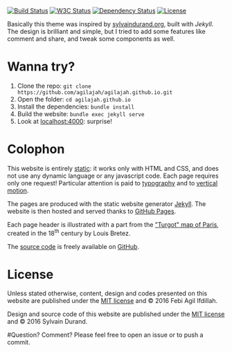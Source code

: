 [![Build Status](http://img.shields.io/travis/sylvaindurand/sylvaindurand.github.io.svg?style=flat)](https://travis-ci.org/agilajah/agilajah.github.io)
[![W3C Status](http://img.shields.io/badge/w3c-valid-brightgreen.svg?style=flat)](http://html5.validator.nu/?doc=http%3A%2F%2Ffebiagil.com)
[![Dependency Status](http://img.shields.io/gemnasium/sylvaindurand/sylvaindurand.github.io.svg?style=flat)](https://gemnasium.com/agilajah/agilajah.github.io)
[![License](http://img.shields.io/:license-mit-brightgreen.svg?style=flat)](http://opensource.org/licenses/MIT)

Basically this theme was inspired by [sylvaindurand.org](http://sylvaindurand.org), built with *Jekyll*. The design is brilliant and simple, but I tried to add some features like comment and share, and tweak some components as well.

# Wanna try?

1. Clone the repo: `git clone https://github.com/agilajah/agilajah.github.io.git`
2. Open the folder: `cd agilajah.github.io`
3. Install the dependencies: `bundle install`
4. Build the website: `bundle exec jekyll serve`
5. Look at [localhost:4000](http://localhost:4000): surprise!

# Colophon
This website is entirely [static](https://en.wikipedia.org/wiki/Static_web_page): it works only with HTML and CSS, and does not use any dynamic language or any javascript code. Each page requires only one request! Particular attention is paid to [typography](http://webtypography.net/) and to [vertical motion](http://webtypography.net/2.2.2).

The pages are produced with the static website generator [Jekyll](http://jekyllrb.com/). The website is then hosted and served thanks to [GitHub Pages](https://pages.github.com/). 

Each page header is illustrated with a part from the ["Turgot" map of Paris](https://en.wikipedia.org/wiki/Turgot_map_of_Paris), created in the 18<sup>th</sup> century by Louis Bretez.

The [source code](https://github.com/sylvaindurand/sylvaindurand.github.io) is freely available on [GitHub](https://github.com/sylvaindurand/sylvaindurand.github.io).

# License
Unless stated otherwise, content, design and codes presented on this website are published under the [MIT license](http://opensource.org/licenses/MIT) and © 2016 Febi Agil Ifdillah.

Design and source code of this website are published under the [MIT license](http://opensource.org/licenses/MIT) and © 2016 Sylvain Durand.

#Question? Comment?
Please feel free to open an issue or to push a commit.


